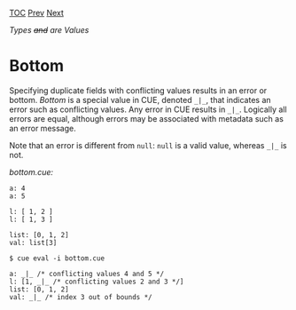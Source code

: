 [TOC](Readme.md) [Prev](duplicates.md) [Next](types.md)

_Types ~~and~~ are Values_

# Bottom

Specifying duplicate fields with conflicting values results in an error
or bottom.
_Bottom_ is a special value in CUE, denoted `_|_`, that indicates an
error such as conflicting values.
Any error in CUE results in `_|_`.
Logically all errors are equal, although errors may be associated with
metadata such as an error message.

Note that an error is different from `null`: `null` is a valid value,
whereas `_|_` is not.

<!-- CUE editor -->
_bottom.cue:_
```
a: 4
a: 5

l: [ 1, 2 ]
l: [ 1, 3 ]

list: [0, 1, 2]
val: list[3]
```

<!-- result -->
`$ cue eval -i bottom.cue`
```
a: _|_ /* conflicting values 4 and 5 */
l: [1, _|_ /* conflicting values 2 and 3 */]
list: [0, 1, 2]
val: _|_ /* index 3 out of bounds */
```
